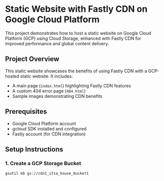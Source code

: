 # Static Website with Fastly CDN on Google Cloud Platform

This project demonstrates how to host a static website on Google Cloud Platform (GCP) using Cloud Storage, enhanced with Fastly CDN for improved performance and global content delivery.

## Project Overview

This static website showcases the benefits of using Fastly CDN with a GCP-hosted static website. It includes:

- A main page (`index.html`) highlighting Fastly CDN features
- A custom 404 error page (`404.html`)
- Sample images demonstrating CDN benefits

## Prerequisites

- Google Cloud Platform account
- gcloud SDK installed and configured
- Fastly account (for CDN integration)

## Setup Instructions

### 1. Create a GCP Storage Bucket

```bash
gsutil mb gs://cdn1_itsa_house_bucket1
